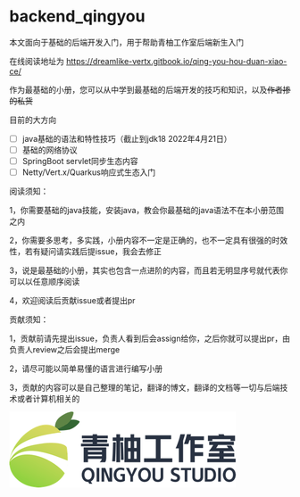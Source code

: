 # backend_qingyou
本文面向于基础的后端开发入门，用于帮助青柚工作室后端新生入门

在线阅读地址为 https://dreamlike-vertx.gitbook.io/qing-you-hou-duan-xiao-ce/

作为最基础的小册，您可以从中学到最基础的后端开发的技巧和知识，以及~~作者掺的私货~~

目前的大方向

- [ ] java基础的语法和特性技巧（截止到jdk18 2022年4月21日）
- [ ] 基础的网络协议
- [ ] SpringBoot servlet同步生态内容
- [ ] Netty/Vert.x/Quarkus响应式生态入门

阅读须知：

1，你需要基础的java技能，安装java，教会你最基础的java语法不在本小册范围之内

2，你需要多思考，多实践，小册内容不一定是正确的，也不一定具有很强的时效性，若有疑问请实践后提issue，我会去修正

3，说是最基础的小册，其实也包含一点进阶的内容，而且若无明显序号就代表你可以以任意顺序阅读

4，欢迎阅读后贡献issue或者提出pr

贡献须知：

1，贡献前请先提出issue，负责人看到后会assign给你，之后你就可以提出pr，由负责人review之后会提出merge

2，请尽可能以简单易懂的语言进行编写小册

3，贡献的内容可以是自己整理的笔记，翻译的博文，翻译的文档等一切与后端技术或者计算机相关的



![qingyou_log](assets/qingyou_log.png)
